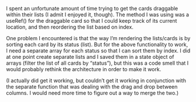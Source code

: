 I spent an unfortunate amount of time trying to get the cards draggable within their lists (I admit I enjoyed it, though). The method I was using was a useRef() for the draggable card so that I could keep track of its current location, and then reordering the list based on index.

One problem I encountered is that the way I’m rendering the lists/cards is by sorting each card by its status (list). But for the above functionality to work, I need a separate array for each status so that I can sort them by index. I did at one point create separate lists and I saved them in a state object of arrays (filter the list of all cards by “status”), but this was a code smell that I would probably rethink the architecture in order to make it work.

(I actually did get it working, but couldn’t get it working in conjunction with the separate function that was dealing with the drag and drop between columns. I would need more time to figure out a way to merge the two.)
